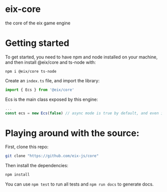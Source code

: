# eix-core
the core of the eix game engine

# Getting started 
To get started, you need to have npm and node installed on your machine, and then install @eix/core and ts-node with:
```
npm i @eix/core ts-node
```

Create an `index.ts` file, and import the library:
```ts
import { Ecs } from '@eix/core'
``` 

Ecs is the main class exposed by this engine:
```ts
...
const ecs = new Ecs(false) // async mode is true by default, and even if its faster, it can be pretty counter-intuitive for begginers
```

# Playing around with the source:
First, clone this repo:
```sh
git clone "https://github.com/eix-js/core"
```

Then install the dependencies:
```sh
npm install
```

You can use `npm test` to run all tests and `npm run docs` to generate docs. 